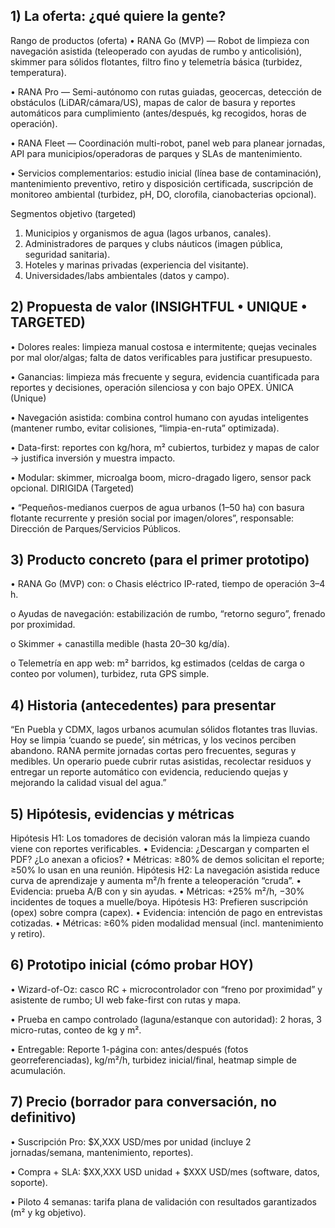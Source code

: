 ## 1) La oferta: ¿qué quiere la gente?
Rango de productos (oferta)
•	RANA Go (MVP) — Robot de limpieza con navegación asistida (teleoperado con ayudas de rumbo y anticolisión), skimmer para sólidos flotantes, filtro fino y telemetría básica (turbidez, temperatura).

•	RANA Pro — Semi-autónomo con rutas guiadas, geocercas, detección de obstáculos (LiDAR/cámara/US), mapas de calor de basura y reportes automáticos para cumplimiento (antes/después, kg recogidos, horas de operación).

•	RANA Fleet — Coordinación multi-robot, panel web para planear jornadas, API para municipios/operadoras de parques y SLAs de mantenimiento.

•	Servicios complementarios: estudio inicial (línea base de contaminación), mantenimiento preventivo, retiro y disposición certificada, suscripción de monitoreo ambiental (turbidez, pH, DO, clorofila, cianobacterias opcional).

Segmentos objetivo (targeted)
1.	Municipios y organismos de agua (lagos urbanos, canales).
2.	Administradores de parques y clubs náuticos (imagen pública, seguridad sanitaria).
3.	Hoteles y marinas privadas (experiencia del visitante).
4.	Universidades/labs ambientales (datos y campo).
## 2) Propuesta de valor (INSIGHTFUL • UNIQUE • TARGETED)
•	Dolores reales: limpieza manual costosa e intermitente; quejas vecinales por mal olor/algas; falta de datos verificables para justificar presupuesto.

•	Ganancias: limpieza más frecuente y segura, evidencia cuantificada para reportes y decisiones, operación silenciosa y con bajo OPEX.
ÚNICA (Unique)

•	Navegación asistida: combina control humano con ayudas inteligentes (mantener rumbo, evitar colisiones, “limpia-en-ruta” optimizada).

•	Data-first: reportes con kg/hora, m² cubiertos, turbidez y mapas de calor → justifica inversión y muestra impacto.

•	Modular: skimmer, microalga boom, micro-dragado ligero, sensor pack opcional.
DIRIGIDA (Targeted)

•	“Pequeños-medianos cuerpos de agua urbanos (1–50 ha) con basura flotante recurrente y presión social por imagen/olores”, responsable: Dirección de Parques/Servicios Públicos.

## 3) Producto concreto (para el primer prototipo)
•	RANA Go (MVP) con:
o	Chasis eléctrico IP-rated, tiempo de operación 3–4 h.

o	Ayudas de navegación: estabilización de rumbo, “retorno seguro”, frenado por proximidad.

o	Skimmer + canastilla medible (hasta 20–30 kg/día).

o	Telemetría en app web: m² barridos, kg estimados (celdas de carga o conteo por volumen), turbidez, ruta GPS simple.
## 4) Historia (antecedentes) para presentar
“En Puebla y CDMX, lagos urbanos acumulan sólidos flotantes tras lluvias. Hoy se limpia ‘cuando se puede’, sin métricas, y los vecinos perciben abandono. RANA permite jornadas cortas pero frecuentes, seguras y medibles. Un operario puede cubrir rutas asistidas, recolectar residuos y entregar un reporte automático con evidencia, reduciendo quejas y mejorando la calidad visual del agua.”
## 5) Hipótesis, evidencias y métricas
Hipótesis H1: Los tomadores de decisión valoran más la limpieza cuando viene con reportes verificables.
•	Evidencia: ¿Descargan y comparten el PDF? ¿Lo anexan a oficios?
•	Métricas: ≥80% de demos solicitan el reporte; ≥50% lo usan en una reunión.
Hipótesis H2: La navegación asistida reduce curva de aprendizaje y aumenta m²/h frente a teleoperación “cruda”.
•	Evidencia: prueba A/B con y sin ayudas.
•	Métricas: +25% m²/h, −30% incidentes de toques a muelle/boya.
Hipótesis H3: Prefieren suscripción (opex) sobre compra (capex).
•	Evidencia: intención de pago en entrevistas cotizadas.
•	Métricas: ≥60% piden modalidad mensual (incl. mantenimiento y retiro).
## 6) Prototipo inicial (cómo probar HOY)
•	Wizard-of-Oz: casco RC + microcontrolador con “freno por proximidad” y asistente de rumbo; UI web fake-first con rutas y mapa.

•	Prueba en campo controlado (laguna/estanque con autoridad): 2 horas, 3 micro-rutas, conteo de kg y m².

•	Entregable: Reporte 1-página con: antes/después (fotos georreferenciadas), kg/m²/h, turbidez inicial/final, heatmap simple de acumulación.
## 7) Precio (borrador para conversación, no definitivo)
•	Suscripción Pro: $X,XXX USD/mes por unidad (incluye 2 jornadas/semana, mantenimiento, reportes).

•	Compra + SLA: $XX,XXX USD unidad + $XXX USD/mes (software, datos, soporte).

•	Piloto 4 semanas: tarifa plana de validación con resultados garantizados (m² y kg objetivo).
